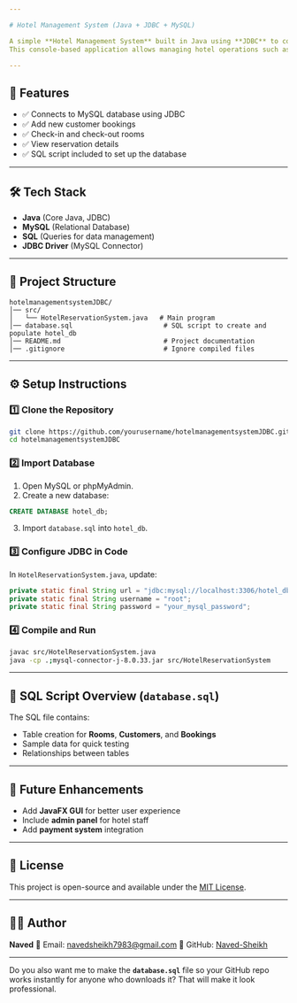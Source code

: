 ```yaml
---

# Hotel Management System (Java + JDBC + MySQL)

A simple **Hotel Management System** built in Java using **JDBC** to connect with a **MySQL** database (`hotel_db`).
This console-based application allows managing hotel operations such as **room reservations, check-ins, check-outs**, and **customer records**.

---
```


## 📌 Features

* ✅ Connects to MySQL database using JDBC
* ✅ Add new customer bookings
* ✅ Check-in and check-out rooms
* ✅ View reservation details
* ✅ SQL script included to set up the database

---

## 🛠️ Tech Stack

* **Java** (Core Java, JDBC)
* **MySQL** (Relational Database)
* **SQL** (Queries for data management)
* **JDBC Driver** (MySQL Connector)

---

## 📂 Project Structure

```
hotelmanagementsystemJDBC/
│── src/
│   └── HotelReservationSystem.java   # Main program
│── database.sql                       # SQL script to create and populate hotel_db
│── README.md                          # Project documentation
│── .gitignore                         # Ignore compiled files
```

---

## ⚙️ Setup Instructions

### 1️⃣ Clone the Repository

```bash
git clone https://github.com/yourusername/hotelmanagementsystemJDBC.git
cd hotelmanagementsystemJDBC
```

### 2️⃣ Import Database

1. Open MySQL or phpMyAdmin.
2. Create a new database:

```sql
CREATE DATABASE hotel_db;
```

3. Import `database.sql` into `hotel_db`.

### 3️⃣ Configure JDBC in Code

In `HotelReservationSystem.java`, update:

```java
private static final String url = "jdbc:mysql://localhost:3306/hotel_db";
private static final String username = "root";
private static final String password = "your_mysql_password";
```

### 4️⃣ Compile and Run

```bash
javac src/HotelReservationSystem.java
java -cp .;mysql-connector-j-8.0.33.jar src/HotelReservationSystem
```

---

## 📝 SQL Script Overview (`database.sql`)

The SQL file contains:

* Table creation for **Rooms**, **Customers**, and **Bookings**
* Sample data for quick testing
* Relationships between tables

---

## 🚀 Future Enhancements

* Add **JavaFX GUI** for better user experience
* Include **admin panel** for hotel staff
* Add **payment system** integration

---

## 📜 License

This project is open-source and available under the [MIT License](LICENSE).

---

## 👨‍💻 Author

**Naved**
📧 Email: [navedsheikh7983@gmail.com](mailto:your.email@example.com)
🔗 GitHub: [Naved-Sheikh](https://github.com/yourusername)

---

Do you also want me to make the **`database.sql`** file so your GitHub repo works instantly for anyone who downloads it? That will make it look professional.
